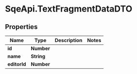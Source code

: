 # SqeApi.TextFragmentDataDTO

## Properties

Name | Type | Description | Notes
------------ | ------------- | ------------- | -------------
**id** | **Number** |  | 
**name** | **String** |  | 
**editorId** | **Number** |  | 


